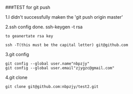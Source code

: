 ###TEST for git push

1.I didn't successfully maken the 'git push origin master'
	
2.ssh config done.
	ssh-keygen -t rsa
	
	to geanertate rsa key
	
	ssh -T(this must be the capital letter) git@github.com
	
3.git config
	
	git config --global user.name"nbpzjy"
	git config --global user.email"zjygzc@gmail.com"
	
4.git clone
	
	git clone git@github.com:nbpzjy/test2.git